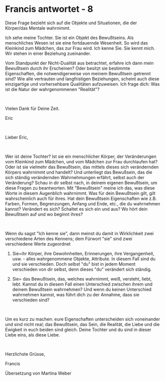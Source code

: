 # Francis antwortet - 8

       






Diese Frage bezieht sich auf die Objekte und Situationen, die der K&ouml;rper/das Mentale wahrnimmt.







Ich sehe meine Tochter. Sie ist ein Objekt des Bewu&szlig;tseins. Als menschliches Wesen ist sie eine fortdauernde Wesenheit. So wird das Kleinkind zum M&auml;dchen, das zur Frau wird. Ich kenne Sie. Sie kennt mich. Wir stehen in einer Beziehung zueinander.&nbsp;








Vom Standpunkt der Nicht-Dualit&auml;t aus betrachtet, erfahre ich dann mein Bewu&szlig;tsein durch ihr Erscheinen? Oder besitzt sie bestimmte Eigenschaften, die notwendigerweise von meinem Bewu&szlig;tsein getrennt sind? Wie alle vertrauten und langfristigen Beziehungen, scheint auch diese einzigartige und vorhersehbare Qualit&auml;ten aufzuweisen. Ich frage dich: Was ist die Natur der wahrgenommenen &quot;Realit&auml;t&quot;?






&nbsp;






Vielen Dank f&uuml;r Deine Zeit.&nbsp;







Eric






&nbsp;






Lieber Eric,






&nbsp;






Wer ist deine Tochter? Ist sie ein menschlicher K&ouml;rper, der Ver&auml;nderungen vom Kleinkind zum M&auml;dchen, und vom M&auml;dchen zur Frau durchlaufen hat? Oder ist sie vielmehr das Bewu&szlig;tsein, das mittels dieses sich ver&auml;ndernden K&ouml;rpers wahrnimmt und handelt? Und unterliegt das Bewu&szlig;sein, das die sich st&auml;ndig ver&auml;ndernden Wahrnehmungen erf&auml;hrt, selbst auch der Ver&auml;nderung? Schau in dir selbst nach, in deinem eigenen Bewu&szlig;tsein, um diese Fragen zu beantworten. Mit &quot;Bewu&szlig;tsein&quot; meine ich das, was diese Worte in diesem Augenblich wahrnimmt. Was f&uuml;r dein Bewu&szlig;tsein gilt, gilt wahrscheinlich auch f&uuml;r ihres. Hat dein Bewu&szlig;tsein Eigenschaften wie z.B. Farben, Formen, Begrenzungen, Anfang und Ende, etc., die du wahrnehmen kannst? Ver&auml;ndert es sich? Schaltet es sich ein und aus? Wo h&ouml;rt dein Bewu&szlig;tsein auf und wo beginnt ihres?






&nbsp;






Wenn du sagst &quot;Ich kenne sie&quot;, dann meinst du damit in Wirklichkeit zwei verschiedene Arten des Kennens; dem F&uuml;rwort &quot;sie&quot; sind zwei verschiedene Werte zugeordnet







1. Sie=ihr K&ouml;rper, ihre Gewohnheiten, Erinnerungen, ihre Vergangenheit, usw. - alles wahrgenommene Objekte, Attribute. In diesem Fall sind du und sie verschieden. Doch selbst &quot;du&quot; bist in jedem Moment verschieden von dir selbst, denn dieses &quot;du&quot; ver&auml;ndert sich st&auml;ndig.







2. Sie= das Bewu&szlig;tsein, das, welches wahrnimmt, wei&szlig;, versteht, liebt, lebt. Kannst du in diesem Fall einen Unterschied zwischen ihrem und deinem Bewu&szlig;tsein wahrnehmen? Und wenn du keinen Unterschied wahrnehmen kannst, was f&uuml;hrt dich zu der Annahme, dass sie verschieden sind?






&nbsp;






Um es kurz zu machen: eure Eigenschaften unterscheiden sich voneinander und sind nicht real; das Bewu&szlig;tsein, das Sein, die Realit&auml;t, die Liebe und die Ewigkeit in euch beiden sind gleich. Deine Tochter und du sind in dieser Liebe eins, als diese Liebe.






&nbsp;






Herzlichste Gr&uuml;sse,







Francis






  








&Uuml;bersetzung von Martina Weber









